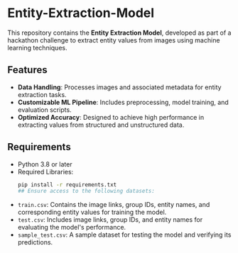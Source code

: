 # Entity-Extraction-Model

This repository contains the **Entity Extraction Model**, developed as part of a hackathon challenge to extract entity values from images using machine learning techniques.  

## Features  
- **Data Handling**: Processes images and associated metadata for entity extraction tasks.  
- **Customizable ML Pipeline**: Includes preprocessing, model training, and evaluation scripts.  
- **Optimized Accuracy**: Designed to achieve high performance in extracting values from structured and unstructured data.  

## Requirements  
- Python 3.8 or later  
- Required Libraries:  
  ```bash  
  pip install -r requirements.txt
  ## Ensure access to the following datasets:
- `train.csv`: Contains the image links, group IDs, entity names, and corresponding entity values for training the model.
- `test.csv`: Includes image links, group IDs, and entity names for evaluating the model's performance.
- `sample_test.csv`: A sample dataset for testing the model and verifying its predictions.
